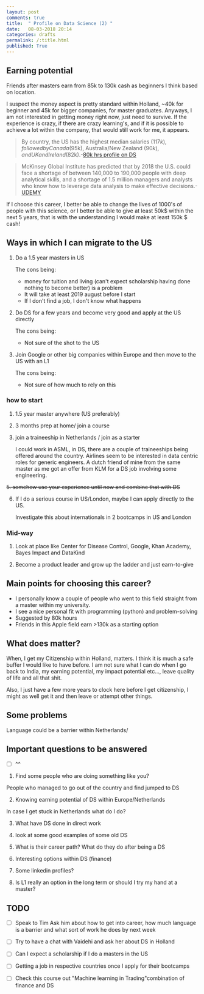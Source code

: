 ```yaml
---
layout: post
comments: true
title:  " Profile on Data Science (2) "
date:   08-03-2018 20:14
categories: drafts
permalink: /:title.html
published: True
---
```

## Earning potential

Friends after masters earn from 85k to 130k cash as beginners I think
based on location. 

I suspect the money aspect is pretty standard within Holland, ~40k for
beginner and 45k for bigger companies, for master graduates. Anyways, I am not interested in
getting money right now, just need to survive. If the experience is
crazy, if there are crazy learning's, and if it is possible to achieve a
lot within the company, that would still work for me, it appears.

>By country, the US has the highest median salaries ($117k), followed
>by Canada ($95k), Australia/New Zealand ($90k), and UK and Ireland
>($82k).-[80k hrs profile on DS](https://80000hours.org/career-reviews/data-science/#direct-impact-potential)

>McKinsey Global Institute has predicted that by 2018 the U.S. could
>face a shortage of between 140,000 to 190,000 people with deep
>analytical skills, and a shortage of 1.5 million managers and
>analysts who know how to leverage data analysis to make effective
>decisions.-[UDEMY](https://blog.udacity.com/2014/11/data-analysts-what-youll-make.html)

If I choose this career, I better be able to change the lives of
1000's of people with this science, or I better be able to give
at least 50k$ within the next 5 years, that is with the understanding I
would make at least 150k $ cash!

## Ways in which I can migrate to the US

1. Do a 1.5 year masters in US

	The cons being:
	- money for tuition and living (can't expect scholarship having
      done nothing to become better) is  a problem
	- It will take at least 2019 august before I start
	- If I don't find a job, I don't know what happens
	
2. Do DS for a few years and become very good and apply at the US
   directly
   
   The cons being:
	- Not sure of the shot to the US
	
3. Join Google or other big companies within Europe and then move to
   the US with an L1
   
   The cons being: 
   - Not sure of how much to rely on this
	   
### how to start

1. 1.5 year master anywhere (US preferably)

2. 3 months prep at home/ join a course

3. join a traineeship in Netherlands / join as a starter

	I could work in ASML, in DS, there are a couple of traineeships being
	offered around the country. Airlines seem to be interested in data
	centric roles for generic engineers. A dutch friend of mine from the
	same master as me got an offer from KLM for a DS job involving some
	engineering.

~~5. somehow use your experience until now and combine that with DS~~

6. If I do a serious course in US/London, maybe I can apply directly
   to the US.
   
   Investigate this about internationals in 2 bootcamps in US and London
   
### Mid-way

1. Look at place like Center for Disease Control, Google, Khan Academy, Bayes Impact and DataKind

2. Become a product leader and grow up the ladder and just earn-to-give


## Main points for choosing this career?

- I personally know a couple of people who went to this field straight
  from a master within my university. 
- I see a nice personal fit with programming (python) and problem-solving
- Suggested by 80k hours
- Friends in this Apple field earn >130k as a starting option

## What does  matter?

When, I get my Citizenship within Holland, matters. I think it is much
a safe buffer I would like to have before. I am not sure what I can do
when I go back to India, my earning potential, my impact potential
etc..., leave quality of life and all that shit.

Also, I just have a few more years to clock here before I get
citizenship, I might as well get it and then leave or attempt other
things.

## Some problems

Language could be a barrier within Netherlands/

## Important questions to be answered

  * [ ] ^^

1. Find some people who are doing something like you? 

People who managed to go out of the country and find jumped to DS

2. Knowing earning potential of DS within Europe/Netherlands

In case I get stuck in Netherlands what do I do?

3. What have DS done in direct work

4. look at some good examples of some old DS

5. What is their career path? What do they do after being a DS

6. Interesting options within DS (finance)

7. Some linkedin profiles?

8. Is L1 really an option in the long term or should I try my hand at
   a master?

## TODO

  * [ ] Speak to Tim 
  Ask him about how to get into career, how much language is a barrier
  and what sort of work he does by next week
  
  * [ ] Try to have a chat with Vaidehi and ask her about DS in
        Holland
		
			
  * [ ] Can I expect a scholarship if I do a masters in the US
		
  * [ ] Getting a job in respective countries once I  apply for their bootcamps


  * [ ] Check this course out "Machine learning in Trading"combination
        of finance and DS
